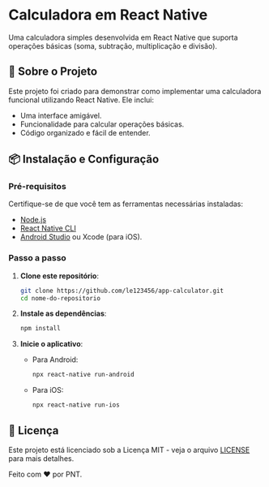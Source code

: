
# Calculadora em React Native

Uma calculadora simples desenvolvida em React Native que suporta operações básicas (soma, subtração, multiplicação e divisão).

## 📜 Sobre o Projeto

Este projeto foi criado para demonstrar como implementar uma calculadora funcional utilizando React Native. Ele inclui:
- Uma interface amigável.
- Funcionalidade para calcular operações básicas.
- Código organizado e fácil de entender.

## 📦 Instalação e Configuração

### Pré-requisitos
Certifique-se de que você tem as ferramentas necessárias instaladas:
- [Node.js](https://nodejs.org/)
- [React Native CLI](https://reactnative.dev/docs/environment-setup)
- [Android Studio](https://developer.android.com/studio) ou Xcode (para iOS).

### Passo a passo

1. **Clone este repositório**:
   ```bash
   git clone https://github.com/le123456/app-calculator.git
   cd nome-do-repositorio
   ```

2. **Instale as dependências**:
   ```bash
   npm install
   ```

3. **Inicie o aplicativo**:
   - Para Android:
     ```bash
     npx react-native run-android
     ```
   - Para iOS:
     ```bash
     npx react-native run-ios
     ```

## 📝 Licença

Este projeto está licenciado sob a Licença MIT - veja o arquivo [LICENSE](LICENSE) para mais detalhes.

Feito com ❤️ por PNT.
